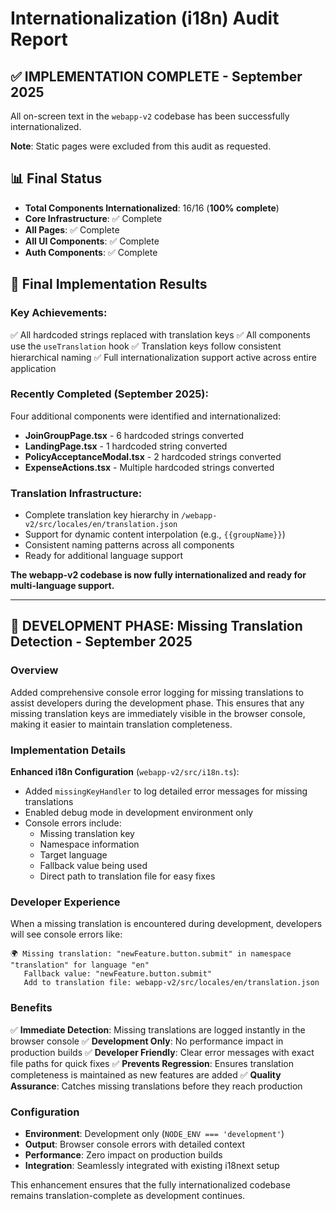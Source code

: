 # Internationalization (i18n) Audit Report

## ✅ **IMPLEMENTATION COMPLETE** - September 2025

All on-screen text in the `webapp-v2` codebase has been successfully internationalized.

**Note**: Static pages were excluded from this audit as requested.

## 📊 **Final Status**

- **Total Components Internationalized**: 16/16 (**100% complete**)
- **Core Infrastructure**: ✅ Complete
- **All Pages**: ✅ Complete
- **All UI Components**: ✅ Complete
- **Auth Components**: ✅ Complete

## 🏁 **Final Implementation Results**

### Key Achievements:
✅ All hardcoded strings replaced with translation keys
✅ All components use the `useTranslation` hook
✅ Translation keys follow consistent hierarchical naming
✅ Full internationalization support active across entire application

### Recently Completed (September 2025):
Four additional components were identified and internationalized:
- **JoinGroupPage.tsx** - 6 hardcoded strings converted
- **LandingPage.tsx** - 1 hardcoded string converted
- **PolicyAcceptanceModal.tsx** - 2 hardcoded strings converted
- **ExpenseActions.tsx** - Multiple hardcoded strings converted

### Translation Infrastructure:
- Complete translation key hierarchy in `/webapp-v2/src/locales/en/translation.json`
- Support for dynamic content interpolation (e.g., `{{groupName}}`)
- Consistent naming patterns across all components
- Ready for additional language support

**The webapp-v2 codebase is now fully internationalized and ready for multi-language support.**

---

## 🚧 **DEVELOPMENT PHASE: Missing Translation Detection** - September 2025

### Overview

Added comprehensive console error logging for missing translations to assist developers during the development phase. This ensures that any missing translation keys are immediately visible in the browser console, making it easier to maintain translation completeness.

### Implementation Details

**Enhanced i18n Configuration** (`webapp-v2/src/i18n.ts`):
- Added `missingKeyHandler` to log detailed error messages for missing translations
- Enabled debug mode in development environment only
- Console errors include:
  - Missing translation key
  - Namespace information
  - Target language
  - Fallback value being used
  - Direct path to translation file for easy fixes

### Developer Experience

When a missing translation is encountered during development, developers will see console errors like:

```
🌍 Missing translation: "newFeature.button.submit" in namespace "translation" for language "en"
   Fallback value: "newFeature.button.submit"
   Add to translation file: webapp-v2/src/locales/en/translation.json
```

### Benefits

✅ **Immediate Detection**: Missing translations are logged instantly in the browser console
✅ **Development Only**: No performance impact in production builds
✅ **Developer Friendly**: Clear error messages with exact file paths for quick fixes
✅ **Prevents Regression**: Ensures translation completeness is maintained as new features are added
✅ **Quality Assurance**: Catches missing translations before they reach production

### Configuration

- **Environment**: Development only (`NODE_ENV === 'development'`)
- **Output**: Browser console errors with detailed context
- **Performance**: Zero impact on production builds
- **Integration**: Seamlessly integrated with existing i18next setup

This enhancement ensures that the fully internationalized codebase remains translation-complete as development continues.